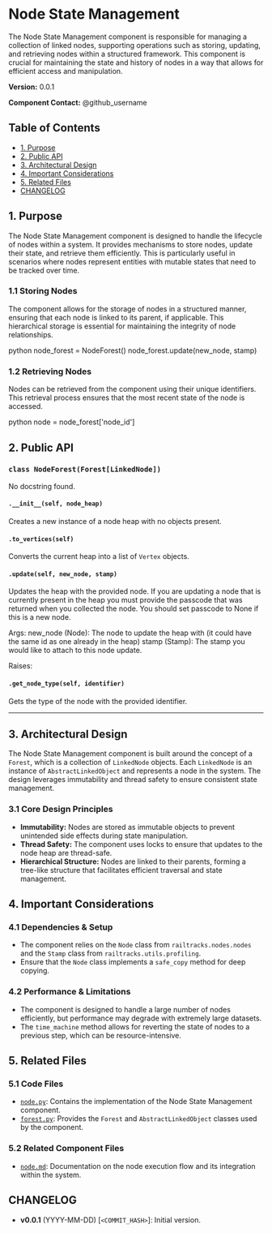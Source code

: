 # Node State Management

The Node State Management component is responsible for managing a collection of linked nodes, supporting operations such as storing, updating, and retrieving nodes within a structured framework. This component is crucial for maintaining the state and history of nodes in a way that allows for efficient access and manipulation.

**Version:** 0.0.1

**Component Contact:** @github_username

## Table of Contents

- [1. Purpose](#1-purpose)
- [2. Public API](#2-public-api)
- [3. Architectural Design](#3-architectural-design)
- [4. Important Considerations](#4-important-considerations)
- [5. Related Files](#5-related-files)
- [CHANGELOG](#changelog)

## 1. Purpose

The Node State Management component is designed to handle the lifecycle of nodes within a system. It provides mechanisms to store nodes, update their state, and retrieve them efficiently. This is particularly useful in scenarios where nodes represent entities with mutable states that need to be tracked over time.

### 1.1 Storing Nodes

The component allows for the storage of nodes in a structured manner, ensuring that each node is linked to its parent, if applicable. This hierarchical storage is essential for maintaining the integrity of node relationships.

python
node_forest = NodeForest()
node_forest.update(new_node, stamp)


### 1.2 Retrieving Nodes

Nodes can be retrieved from the component using their unique identifiers. This retrieval process ensures that the most recent state of the node is accessed.

python
node = node_forest['node_id']


## 2. Public API

### `class NodeForest(Forest[LinkedNode])`
No docstring found.

#### `.__init__(self, node_heap)`
Creates a new instance of a node heap with no objects present.

#### `.to_vertices(self)`
Converts the current heap into a list of `Vertex` objects.

#### `.update(self, new_node, stamp)`
Updates the heap with the provided node. If you are updating a node that is currently present in the heap you
must provide the passcode that was returned when you collected the node. You should set passcode to None if this
is a new node.

Args:
    new_node (Node): The node to update the heap with (it could have the same id as one already in the heap)
    stamp (Stamp): The stamp you would like to attach to this node update.

Raises:

#### `.get_node_type(self, identifier)`
Gets the type of the node with the provided identifier.


---

## 3. Architectural Design

The Node State Management component is built around the concept of a `Forest`, which is a collection of `LinkedNode` objects. Each `LinkedNode` is an instance of `AbstractLinkedObject` and represents a node in the system. The design leverages immutability and thread safety to ensure consistent state management.

### 3.1 Core Design Principles

- **Immutability:** Nodes are stored as immutable objects to prevent unintended side effects during state manipulation.
- **Thread Safety:** The component uses locks to ensure that updates to the node heap are thread-safe.
- **Hierarchical Structure:** Nodes are linked to their parents, forming a tree-like structure that facilitates efficient traversal and state management.

## 4. Important Considerations

### 4.1 Dependencies & Setup

- The component relies on the `Node` class from `railtracks.nodes.nodes` and the `Stamp` class from `railtracks.utils.profiling`.
- Ensure that the `Node` class implements a `safe_copy` method for deep copying.

### 4.2 Performance & Limitations

- The component is designed to handle a large number of nodes efficiently, but performance may degrade with extremely large datasets.
- The `time_machine` method allows for reverting the state of nodes to a previous step, which can be resource-intensive.

## 5. Related Files

### 5.1 Code Files

- [`node.py`](../packages/railtracks/src/railtracks/state/node.py): Contains the implementation of the Node State Management component.
- [`forest.py`](../packages/railtracks/src/railtracks/state/forest.py): Provides the `Forest` and `AbstractLinkedObject` classes used by the component.

### 5.2 Related Component Files

- [`node.md`](../docs/system_internals/node.md): Documentation on the node execution flow and its integration within the system.

## CHANGELOG

- **v0.0.1** (YYYY-MM-DD) [`<COMMIT_HASH>`]: Initial version.
